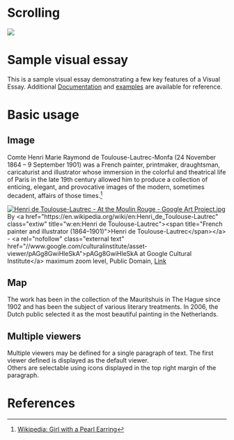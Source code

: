 # Scrolling

<a href="https://juncture-digital.org"><img src="https://juncture-digital.org/images/ve-button.png"></a>

<param ve-config 
       title="Henri de Toulouse-Lautrec"
       author="Rebecca Kahn"
       banner="https://iiif.juncture-digital.org/banner/?url=https://upload.wikimedia.org/wikipedia/commons/4/47/Bartholomeus_Johannes_van_Hove%2C_Het_Mauritshuis_te_Den_Haag.jpg" 
       layout="vertical">

<!-- Entities discussed throughout the essay are typically defined before the essay text and
     are thus available in all text.  Entity identifiers (QIDs) can be found in either
     Wikipedia or Wikidata (https://www.wikidata.org)> -->
<param ve-entity eid="Q185372"> <!-- Girl with a Pearl Earring painting -->
<param ve-entity eid="Q41264"> <!-- Johannes Vermeer -->
<param ve-entity eid="Q221092"> <!-- Mauritshuis -->
<param ve-entity eid="Q36600"> <!-- The Hague -->

# Sample visual essay

This is a sample visual essay demonstrating a few key features of a Visual Essay. Additional [Documentation](https://github.com/JSTOR-Labs/juncture/wiki) and [examples](https://jstor-labs.github.io/juncture-examples) are available for reference.
<param ve-image 
       manifest="https://iiif.juncture-digital.org/manifest/6dd738aed85597cac540ad31dd5818e86ef7f2918c7b43a9eb3123d5538e6e4c">

# Basic usage

## Image

Comte Henri Marie Raymond de Toulouse-Lautrec-Monfa (24 November 1864 – 9 September 1901) was a French painter, printmaker, draughtsman, caricaturist and illustrator whose immersion in the colorful and theatrical life of Paris in the late 19th century allowed him to produce a collection of enticing, elegant, and provocative images of the modern, sometimes decadent, affairs of those times.[^1]
<param ve-image 
       label="Tolouse-Lautrec" 
       description="painting by Tolouse Lautrec" 
       license="public domain" 
       url=<p><a href="https://commons.wikimedia.org/wiki/File:Henri_de_Toulouse-Lautrec_-_At_the_Moulin_Rouge_-_Google_Art_Project.jpg#/media/File:Henri_de_Toulouse-Lautrec_-_At_the_Moulin_Rouge_-_Google_Art_Project.jpg"><img src="https://upload.wikimedia.org/wikipedia/commons/thumb/2/27/Henri_de_Toulouse-Lautrec_-_At_the_Moulin_Rouge_-_Google_Art_Project.jpg/1200px-Henri_de_Toulouse-Lautrec_-_At_the_Moulin_Rouge_-_Google_Art_Project.jpg" alt="Henri de Toulouse-Lautrec - At the Moulin Rouge - Google Art Project.jpg"></a><br>By &lt;a href="https://en.wikipedia.org/wiki/en:Henri_de_Toulouse-Lautrec" class="extiw" title="w:en:Henri de Toulouse-Lautrec"&gt;&lt;span title="French painter and illustrator (1864–1901)"&gt;Henri de Toulouse-Lautrec&lt;/span&gt;&lt;/a&gt; - &lt;a rel="nofollow" class="external text" href="//www.google.com/culturalinstitute/asset-viewer/pAGg8GwiHleSkA"&gt;pAGg8GwiHleSkA at Google Cultural Institute&lt;/a&gt; maximum zoom level, Public Domain, <a href="https://commons.wikimedia.org/w/index.php?curid=21909181">Link</a></p>

## Map

The work has been in the collection of the Mauritshuis in The Hague since 1902 and has been the subject of various 
literary treatments. In 2006, the Dutch public selected it as the most beautiful painting in the Netherlands.
<param ve-map center="Q36600" zoom="11" prefer-geojson>

## Multiple viewers

Multiple viewers may be defined for a single paragraph of text.  The first viewer defined is displayed as the default viewer.  
Others are selectable using icons displayed in the top right margin of the paragraph.
<param ve-image 
       manifest="https://iiif.juncture-digital.org/manifest/6dd738aed85597cac540ad31dd5818e86ef7f2918c7b43a9eb3123d5538e6e4c">
<param ve-map center="Q36600" zoom="11">

# References

[^1]: [Wikipedia: Girl with a Pearl Earring](https://en.wikipedia.org/wiki/Girl_with_a_Pearl_Earring)

